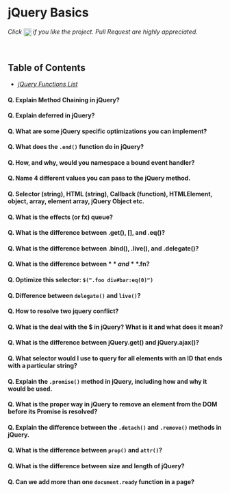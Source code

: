 # jQuery Basics

*Click <img src="https://github.com/learning-zone/jquery-interview-questions/blob/master/assets/star.png" width="18" height="18" align="absmiddle" title="Star" /> if you like the project. Pull Request are highly appreciated.*

<br/>

## Table of Contents

* *[jQuery Functions List](jquery-functions-list.md)*  


#### Q. Explain Method Chaining in jQuery?
#### Q. Explain **deferred** in jQuery?
#### Q. What are some jQuery specific optimizations you can implement?
#### Q. What does the `.end()` function do in jQuery?
#### Q. How, and why, would you namespace a bound event handler?
#### Q. Name 4 different values you can pass to the jQuery method.
#### Q. Selector (string), HTML (string), Callback (function), HTMLElement, object, array, element array, jQuery Object etc.
#### Q. What is the effects (or fx) queue?
#### Q. What is the difference between .get(), [], and .eq()?
#### Q. What is the difference between .bind(), .live(), and .delegate()?
#### Q. What is the difference between **$** and **$.fn**?
#### Q. Optimize this selector: `$(".foo div#bar:eq(0)")`
#### Q. Difference between `delegate()` and `live()`?
#### Q. How to resolve two jquery conflict?
#### Q. What is the deal with the **$** in jQuery? What is it and what does it mean?
#### Q. What is the difference between jQuery.get() and jQuery.ajax()?
#### Q. What selector would I use to query for all elements with an ID that ends with a particular string?
#### Q. Explain the `.promise()` method in jQuery, including how and why it would be used.
#### Q. What is the proper way in jQuery to remove an element from the DOM before its Promise is resolved?
#### Q. Explain the difference between the `.detach()` and `.remove()` methods in jQuery.
#### Q. What is the difference between `prop()` and `attr()`?
#### Q. What is the difference between **size** and **length** of jQuery?
#### Q. Can we add more than one `document.ready` function in a page?
